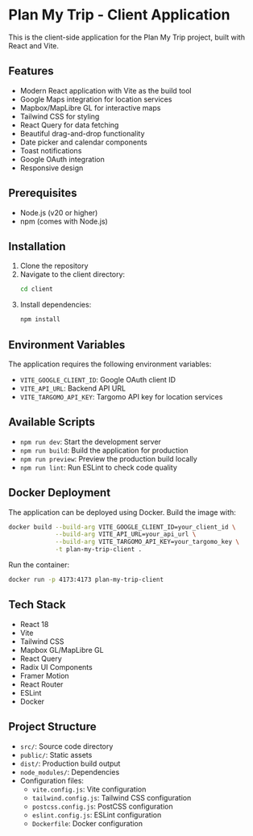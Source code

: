 # Plan My Trip - Client Application

This is the client-side application for the Plan My Trip project, built with React and Vite.

## Features

- Modern React application with Vite as the build tool
- Google Maps integration for location services
- Mapbox/MapLibre GL for interactive maps
- Tailwind CSS for styling
- React Query for data fetching
- Beautiful drag-and-drop functionality
- Date picker and calendar components
- Toast notifications
- Google OAuth integration
- Responsive design

## Prerequisites

- Node.js (v20 or higher)
- npm (comes with Node.js)

## Installation

1. Clone the repository
2. Navigate to the client directory:
   ```bash
   cd client
   ```
3. Install dependencies:
   ```bash
   npm install
   ```

## Environment Variables

The application requires the following environment variables:

- `VITE_GOOGLE_CLIENT_ID`: Google OAuth client ID
- `VITE_API_URL`: Backend API URL
- `VITE_TARGOMO_API_KEY`: Targomo API key for location services

## Available Scripts

- `npm run dev`: Start the development server
- `npm run build`: Build the application for production
- `npm run preview`: Preview the production build locally
- `npm run lint`: Run ESLint to check code quality

## Docker Deployment

The application can be deployed using Docker. Build the image with:

```bash
docker build --build-arg VITE_GOOGLE_CLIENT_ID=your_client_id \
             --build-arg VITE_API_URL=your_api_url \
             --build-arg VITE_TARGOMO_API_KEY=your_targomo_key \
             -t plan-my-trip-client .
```

Run the container:

```bash
docker run -p 4173:4173 plan-my-trip-client
```

## Tech Stack

- React 18
- Vite
- Tailwind CSS
- Mapbox GL/MapLibre GL
- React Query
- Radix UI Components
- Framer Motion
- React Router
- ESLint
- Docker

## Project Structure

- `src/`: Source code directory
- `public/`: Static assets
- `dist/`: Production build output
- `node_modules/`: Dependencies
- Configuration files:
  - `vite.config.js`: Vite configuration
  - `tailwind.config.js`: Tailwind CSS configuration
  - `postcss.config.js`: PostCSS configuration
  - `eslint.config.js`: ESLint configuration
  - `Dockerfile`: Docker configuration
